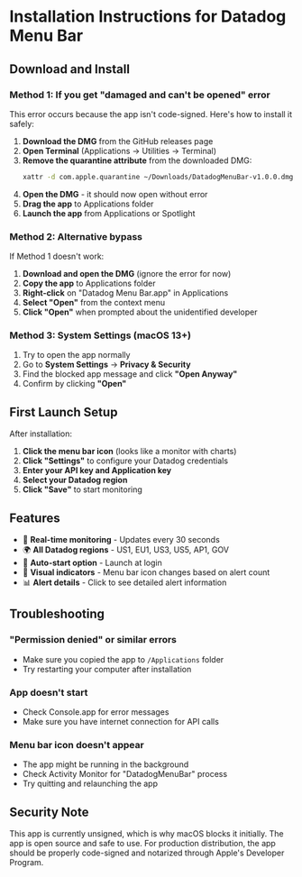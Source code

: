 # Installation Instructions for Datadog Menu Bar

## Download and Install

### Method 1: If you get "damaged and can't be opened" error

This error occurs because the app isn't code-signed. Here's how to install it safely:

1. **Download the DMG** from the GitHub releases page
2. **Open Terminal** (Applications → Utilities → Terminal)
3. **Remove the quarantine attribute** from the downloaded DMG:
   ```bash
   xattr -d com.apple.quarantine ~/Downloads/DatadogMenuBar-v1.0.0.dmg
   ```
4. **Open the DMG** - it should now open without error
5. **Drag the app** to Applications folder
6. **Launch the app** from Applications or Spotlight

### Method 2: Alternative bypass

If Method 1 doesn't work:

1. **Download and open the DMG** (ignore the error for now)
2. **Copy the app** to Applications folder
3. **Right-click** on "Datadog Menu Bar.app" in Applications
4. **Select "Open"** from the context menu
5. **Click "Open"** when prompted about the unidentified developer

### Method 3: System Settings (macOS 13+)

1. Try to open the app normally
2. Go to **System Settings** → **Privacy & Security**
3. Find the blocked app message and click **"Open Anyway"**
4. Confirm by clicking **"Open"**

## First Launch Setup

After installation:

1. **Click the menu bar icon** (looks like a monitor with charts)
2. **Click "Settings"** to configure your Datadog credentials
3. **Enter your API key and Application key**
4. **Select your Datadog region**
5. **Click "Save"** to start monitoring

## Features

- 🔄 **Real-time monitoring** - Updates every 30 seconds
- 🌍 **All Datadog regions** - US1, EU1, US3, US5, AP1, GOV
- 🚀 **Auto-start option** - Launch at login
- 🎨 **Visual indicators** - Menu bar icon changes based on alert count
- 📊 **Alert details** - Click to see detailed alert information

## Troubleshooting

### "Permission denied" or similar errors
- Make sure you copied the app to `/Applications` folder
- Try restarting your computer after installation

### App doesn't start
- Check Console.app for error messages
- Make sure you have internet connection for API calls

### Menu bar icon doesn't appear
- The app might be running in the background
- Check Activity Monitor for "DatadogMenuBar" process
- Try quitting and relaunching the app

## Security Note

This app is currently unsigned, which is why macOS blocks it initially. The app is open source and safe to use. For production distribution, the app should be properly code-signed and notarized through Apple's Developer Program. 